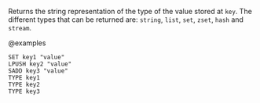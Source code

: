 Returns the string representation of the type of the value stored at `key`.
The different types that can be returned are: `string`, `list`, `set`, `zset`,
`hash` and `stream`.

@examples

```cli
SET key1 "value"
LPUSH key2 "value"
SADD key3 "value"
TYPE key1
TYPE key2
TYPE key3
```


